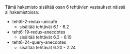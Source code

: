 Tämä hakemisto sisältää osan 6 tehtävien vastaukset näissä alihakemistoissa:
- teht6-2-redux-unicafe
  - sisältää tehtävät 6.1 - 6.2
- teht6-19-redux-anecdotes
  - sisältää tehtävät 6.3 - 6.19
- teht6-24-query-anecdotes
  - sisältää tehtävät 6.20 - 2.24
